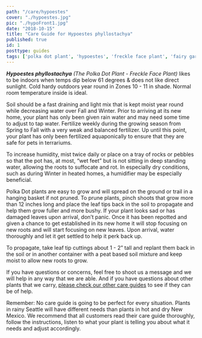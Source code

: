 ```yaml
---
path: "/care/hypoestes"
cover: "./hypoestes.jpg"
pic: "./hypoFront1.jpg"
date: "2018-10-15"
title: "Care Guide for Hypoestes phyllostachya"
published: true
id: 1
posttype: guides
tags: ['polka dot plant', 'hypoestes', 'freckle face plant', 'fairy garden', 'terrarium', 'care guides']
---
```

<em><strong>Hypoestes phyllostachya</strong> (The Polka Dot Plant - Freckle Face Plant)</em> likes to be indoors when temps dip below 61 degrees & does not like direct sunlight. Cold hardy outdoors year round in Zones 10 - 11 in shade. Normal room temperature inside is ideal. 

Soil should be a fast draining and light mix that is kept moist year round while decreasing water over Fall and Winter. Prior to arriving at its new home, your plant has only been given rain water and may need some time to adjust to tap water. Fertilize weekly during the growing season from Spring to Fall with a very weak and balanced fertilizer. Up until this point, your plant has only been fertilized aquaponically to ensure that they are safe for pets in terrariums. 

To increase humidity, mist twice daily or place on a tray of rocks or pebbles so that the pot has, at most, “wet feet” but is not sitting in deep standing water, allowing the roots to suffocate and rot. In especially dry conditions, such as during Winter in heated homes, a humidifier may be especially beneficial. 

Polka Dot plants are easy to grow and will spread on the ground or trail in a hanging basket if not pruned. To prune plants, pinch shoots that grow more than 12 inches long and place the leaf tips back in the soil to propagate and help them grow fuller and more bushy. If your plant looks sad or has damaged leaves upon arrival, don’t panic. Once it has been repotted and given a chance to get established in its new home it will stop focusing on new roots and will start focusing on new leaves. Upon arrival, water thoroughly and let it get settled to help it perk back up.  

To propagate, take leaf tip cuttings about 1 - 2” tall and replant them back in the soil or in another container with a peat based soil mixture and keep moist to allow new roots to grow. 

If you have questions or concerns, feel free to shoot us a message and we will help in any way that we are able. And if you have questions about other plants that we carry, [please check our other care guides](/care/) to see if they can be of help.

Remember: No care guide is going to be perfect for every situation. Plants in rainy Seattle will have different needs than plants in hot and dry New Mexico. We recommend that all customers read their care guide thoroughly, follow the instructions, listen to what your plant is telling you about what it needs and adjust accordingly. 
